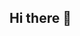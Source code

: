 ## Hi there 👋

<!--
**dheerajatmakuri/dheerajatmakuri** is a ✨ _special_ ✨ repository because its `README.md` (this file) appears on your GitHub profile.
Here's a draft for your GitHub profile README based on the information from your profile:

---

# Hi there, I'm Dheeraj Atmakuri 👋

## About Me
I'm currently mastering IT & Management at The University of Texas, focusing on Business Analytics and Digital Product Management. I have a strong passion for web development and data analysis, and I love creating user-friendly and visually appealing websites.

## Projects
### [DheerajAtmakuri_Portfolio](https://github.com/dheerajatmakuri/DheerajAtmakuri_Portfolio)
A personal portfolio website built with TypeScript, Next.js, and Aceternity. It showcases my projects, skills, and experience in Front End web development.

### [Dheeraj_Store](https://github.com/dheerajatmakuri/Dheeraj_Store)
A fully responsive e-commerce store developed using HTML, CSS, and vanilla JavaScript. This project includes designing and developing a user-friendly interface and implementing dynamic product listings.

### [Registered_Vehicle_Management_Database_System](https://github.com/dheerajatmakuri/Registered_Vehicle_Management_Database_System)
A database system for vehicle registrations aimed at improving accuracy, compliance, and efficiency. It helps in making administration easier, keeping public roads safer, and supporting environmental efforts.

### [Netflix-Data-Analysis-Using-Tableau](https://github.com/dheerajatmakuri/Netflix-Data-Analysis-Using-Tableau)
A Tableau dashboard offering a detailed analysis of Netflix's movie and TV show catalog, showcasing global distribution, genre breakdown, ratings, and yearly trends.

### [COVID-19-Texas-Mobility-Reports-Using-Tableau](https://github.com/dheerajatmakuri/COVID-19-Texas-Mobility-Reports-Using-Tableau)
This project examines the impact of COVID-19 policies on human mobility in Texas counties using Google's anonymized data, aiming to understand behavioral changes due to these measures.

## Skills
- **Programming Languages:** Python, Shell
- **Web Development:** HTML, CSS, JavaScript, TypeScript, Next.js
- **Data Analysis:** Tableau, SQL
- **Cloud Technologies:** AWS (Ec2, S3, Athena, QuickSight, IAM, Glue)
- **Project Management:** Agile methodologies, Digital Product Management

## Get in Touch
- **LinkedIn:** [Dheeraj Atmakuri](https://www.linkedin.com/in/dheerajatmakuri)
- **Email:** dheerajatmakuri10010@gmail.com


- 🔭 I’m currently working on Upskilling myself in Devops, Front-End & Data EngineeringProjects
- 🌱 I’m currently learning AWS-EC2, S3, Glue Athena, Quicksight, Terraform, Ansible, Github Actions, Jenkins, CICD,
- 📫 How to reach me: https://www.linkedin.com/in/dheeraj-atmakuri/
- 😄 Pronouns: he/him
